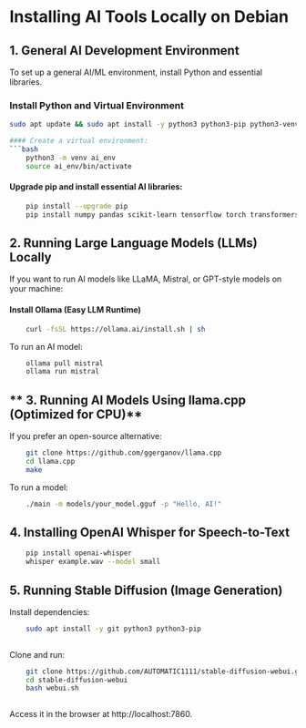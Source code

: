 # Installing AI Tools Locally on Debian

## **1. General AI Development Environment**
To set up a general AI/ML environment, install Python and essential libraries.

### **Install Python and Virtual Environment**
```bash
sudo apt update && sudo apt install -y python3 python3-pip python3-venv

#### Create a virtual environment:
```bash
    python3 -m venv ai_env
    source ai_env/bin/activate

```

#### Upgrade pip and install essential AI libraries:
```bash
    pip install --upgrade pip
    pip install numpy pandas scikit-learn tensorflow torch transformers opencv-python matplotlib jupyter

```

## **2. Running Large Language Models (LLMs) Locally**
If you want to run AI models like LLaMA, Mistral, or GPT-style models on your machine:
#### Install Ollama (Easy LLM Runtime)
```bash
    curl -fsSL https://ollama.ai/install.sh | sh

```

To run an AI model:
```bash
    ollama pull mistral
    ollama run mistral
```

## ** 3. Running AI Models Using llama.cpp (Optimized for CPU)**

If you prefer an open-source alternative:

```bash
    git clone https://github.com/ggerganov/llama.cpp
    cd llama.cpp
    make
```

To run a model:
```bash
    ./main -m models/your_model.gguf -p "Hello, AI!"
```

## **4. Installing OpenAI Whisper for Speech-to-Text**
```bash
    pip install openai-whisper
    whisper example.wav --model small
```

## **5. Running Stable Diffusion (Image Generation)**
Install dependencies:

```bash
    sudo apt install -y git python3 python3-pip
    
```

Clone and run:

```bash
    git clone https://github.com/AUTOMATIC1111/stable-diffusion-webui.git
    cd stable-diffusion-webui
    bash webui.sh
    
```

Access it in the browser at http://localhost:7860.